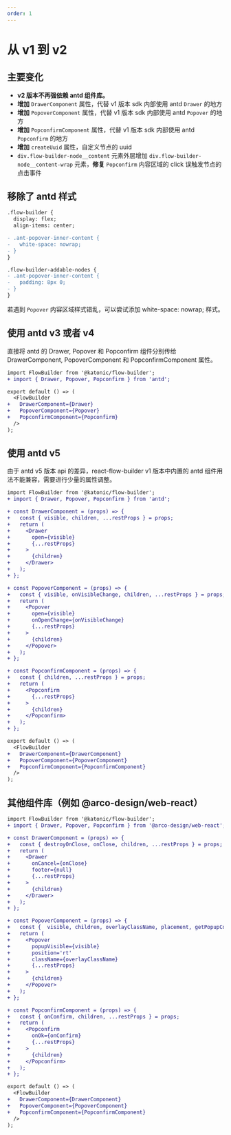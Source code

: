 ```yaml
---
order: 1
---
```


# 从 v1 到 v2

## 主要变化

- **v2 版本不再强依赖 antd 组件库。**
- **增加** `DrawerComponent` 属性，代替 v1 版本 sdk 内部使用 antd `Drawer` 的地方
- **增加** `PopoverComponent` 属性，代替 v1 版本 sdk 内部使用 antd `Popover` 的地方
- **增加** `PopconfirmComponent` 属性，代替 v1 版本 sdk 内部使用 antd `Popconfirm` 的地方
- **增加** `createUuid` 属性，自定义节点的 uuid
- `div.flow-builder-node__content` 元素外层增加 `div.flow-builder-node__content-wrap` 元素，**修复** `Popconfirm` 内容区域的 click 误触发节点的点击事件

## 移除了 antd 样式

```diff
.flow-builder {
  display: flex;
  align-items: center;

- .ant-popover-inner-content {
-   white-space: nowrap;
- }
}

.flow-builder-addable-nodes {
- .ant-popover-inner-content {
-   padding: 8px 0;
- }
}
```

若遇到 `Popover` 内容区域样式错乱，可以尝试添加 white-space: nowrap; 样式。

## 使用 antd v3 或者 v4

直接将 antd 的 Drawer, Popover 和 Popconfirm 组件分别传给 DrawerComponent, PopoverComponent 和 PopconfirmComponent 属性。

```diff
import FlowBuilder from '@katonic/flow-builder';
+ import { Drawer, Popover, Popconfirm } from 'antd';

export default () => (
  <FlowBuilder
+   DrawerComponent={Drawer}
+   PopoverComponent={Popover}
+   PopconfirmComponent={Popconfirm}
  />
);
```

## 使用 antd v5

由于 antd v5 版本 api 的差异，react-flow-builder v1 版本中内置的 antd 组件用法不能兼容，需要进行少量的属性调整。

```diff
import FlowBuilder from '@katonic/flow-builder';
+ import { Drawer, Popover, Popconfirm } from 'antd';

+ const DrawerComponent = (props) => {
+   const { visible, children, ...restProps } = props;
+   return (
+     <Drawer
+       open={visible}
+       {...restProps}
+     >
+       {children}
+     </Drawer>
+   );
+ };

+ const PopoverComponent = (props) => {
+   const { visible, onVisibleChange, children, ...restProps } = props;
+   return (
+     <Popover
+       open={visible}
+       onOpenChange={onVisibleChange}
+       {...restProps}
+     >
+       {children}
+     </Popover>
+   );
+ };

+ const PopconfirmComponent = (props) => {
+   const { children, ...restProps } = props;
+   return (
+     <Popconfirm
+       {...restProps}
+     >
+       {children}
+     </Popconfirm>
+   );
+ };

export default () => (
  <FlowBuilder
+   DrawerComponent={DrawerComponent}
+   PopoverComponent={PopoverComponent}
+   PopconfirmComponent={PopconfirmComponent}
  />
);
```

## 其他组件库（例如 @arco-design/web-react）

```diff
import FlowBuilder from '@katonic/flow-builder';
+ import { Drawer, Popover, Popconfirm } from '@arco-design/web-react';

+ const DrawerComponent = (props) => {
+   const { destroyOnClose, onClose, children, ...restProps } = props;
+   return (
+     <Drawer
+       onCancel={onClose}
+       footer={null}
+       {...restProps}
+     >
+       {children}
+     </Drawer>
+   );
+ };

+ const PopoverComponent = (props) => {
+   const {  visible, children, overlayClassName, placement, getPopupContainer, ...restProps } = props;
+   return (
+     <Popover
+       popupVisible={visible}
+       position='rt'
+       className={overlayClassName}
+       {...restProps}
+     >
+       {children}
+     </Popover>
+   );
+ };

+ const PopconfirmComponent = (props) => {
+   const { onConfirm, children, ...restProps } = props;
+   return (
+     <Popconfirm
+       onOk={onConfirm}
+       {...restProps}
+     >
+       {children}
+     </Popconfirm>
+   );
+ };

export default () => (
  <FlowBuilder
+   DrawerComponent={DrawerComponent}
+   PopoverComponent={PopoverComponent}
+   PopconfirmComponent={PopconfirmComponent}
  />
);
```
